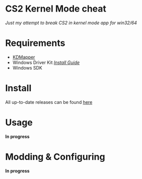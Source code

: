 # CS2 Kernel Mode cheat
*Just my attempt to break CS2 in kernel mode app for win32/64*

# Requirements
- [KDMapper](https://github.com/TheCruZ/kdmapper)
- Windows Driver Kit [*Install Guide*](https://learn.microsoft.com/en-us/windows-hardware/drivers/download-the-wdk)
- Windows SDK

# Install
All up-to-date releases can be found [here](https://github.com/kbrddestroyer/CS2.KernelCheat/releases)

# Usage

**In progress**

# Modding & Configuring

**In progress**
